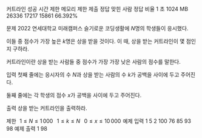 커트라인 성공
시간 제한	메모리 제한	제출	정답	맞힌 사람	정답 비율
1 초	1024 MB	26336	17217	15861	66.392%

문제
2022 연세대학교 미래캠퍼스 슬기로운 코딩생활에 
$N$명의 학생들이 응시했다.

이들 중 점수가 가장 높은 
$k$명은 상을 받을 것이다. 이 때, 상을 받는 커트라인이 몇 점인지 구하라.

커트라인이란 상을 받는 사람들 중 점수가 가장 가장 낮은 사람의 점수를 말한다.

입력
첫째 줄에는 응시자의 수 
$N$과 상을 받는 사람의 수 
$k$가 공백을 사이에 두고 주어진다.

둘째 줄에는 각 학생의 점수 
$x$가 공백을 사이에 두고 주어진다.

출력
상을 받는 커트라인을 출력하라.

제한
 
$1 ≤ N ≤ 1\,000$ 
 
$1 ≤ k ≤ N$ 
 
$0 ≤ x ≤ 10\,000$ 
예제 입력 1 
5 2
100 76 85 93 98
예제 출력 1 
98